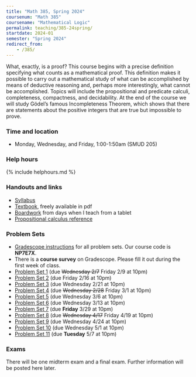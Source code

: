 ```yaml
---
title: "Math 385, Spring 2024"
coursenum: "Math 385"
coursename: "Mathematical Logic"
permalink: teaching/385-24spring/
startdate: 2024-01
semester: "Spring 2024"
redirect_from:
    - /385/
---
```


What, exactly, is a proof? This course begins with a precise definition specifying what counts as a mathematical proof. This definition makes it possible to carry out a mathematical study of what can be accomplished by means of deductive reasoning and, perhaps more interestingly, what cannot be accomplished. Topics will include the propositional and predicate calculi, completeness, compactness, and decidability. At the end of the course we will study Gödel’s famous Incompleteness Theorem, which shows that there are statements about the positive integers that are true but impossible to prove.

### Time and location
* Monday, Wednesday, and Friday, 1:00-1:50am (SMUD 205)

### Help hours

{% include helphours.md %}

### Handouts and links
* [Syllabus](handouts/syllabus.pdf)
* [Textbook](https://milneopentextbooks.org/a-friendly-introduction-to-mathematical-logic/), freely available in pdf
* [Boardwork](https://www.dropbox.com/scl/fo/fh1vlc59sa4kuzoude095/h?rlkey=gzrp2wmhaxyggnkb6wczx2six&dl=0) from days when I teach from a tablet
* [Propositional calculus reference](handouts/propRules.pdf)

### Problem Sets
* [Gradescope instructions](handouts/gsinfo.pdf) for all problem sets. Our course code is **NP7E7X**.
* There is a **course survey** on Gradescope. Please fill it out during the first week of class.
* [Problem Set 1](psets/pset1.pdf) (due ~~Wednesday 2/7~~ Friday 2/9 at 10pm)
* [Problem Set 2](psets/pset2.pdf) (due Friday 2/16 at 10pm)
* [Problem Set 3](psets/pset3.pdf) (due Wednesday 2/21 at 10pm)
* [Problem Set 4](psets/pset4.pdf) (due ~~Wednesday 2/28~~ Friday 3/1 at 10pm)
* [Problem Set 5](psets/pset5.pdf) (due Wednesday 3/6 at 10pm)
* [Problem Set 6](psets/pset6.pdf) (due Wednesday 3/13 at 10pm)
* [Problem Set 7](psets/pset7.pdf) (due **Friday** 3/29 at 10pm)
* [Problem Set 8](psets/pset8.pdf) (due ~~Wednesday 4/17~~ Friday 4/19 at 10pm)
* [Problem Set 9](psets/pset9.pdf) (due Wednesday 4/24 at 10pm)
* [Problem Set 10](psets/pset10.pdf) (due Wednesday 5/1 at 10pm)
* [Problem Set 11](psets/pset11.pdf) (due **Tuesday** 5/7 at 10pm)

### Exams
There will be one midterm exam and a final exam. Further information will be posted here later.
